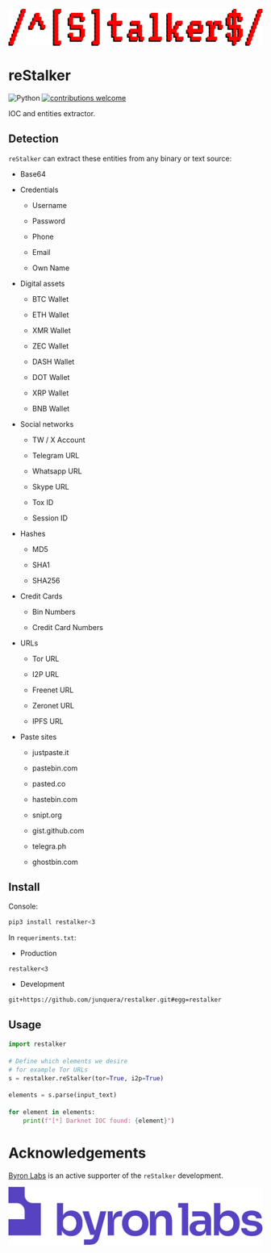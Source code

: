 ![doc/img/icon.png](doc/img/icon.png)

# reStalker

![Python](https://img.shields.io/badge/python-3670A0?style=for-the-badge&logo=python&logoColor=ffdd54)
[![contributions welcome](https://img.shields.io/badge/contributions-welcome-brightgreen.svg?style=flat)](https://github.com/dwyl/esta/issues)

IOC and entities extractor.

## Detection

`reStalker` can extract these entities from any binary or text source:

- Base64

- Credentials

    - Username

    - Password

    - Phone

    - Email

    - Own Name

- Digital assets

    - BTC Wallet

    - ETH Wallet

    - XMR Wallet

    - ZEC Wallet

    - DASH Wallet

    - DOT Wallet

    - XRP Wallet

    - BNB Wallet

- Social networks

    - TW / X Account

    - Telegram URL

    - Whatsapp URL

    - Skype URL

    - Tox ID

    - Session ID

- Hashes

    - MD5

    - SHA1

    - SHA256

- Credit Cards

    - Bin Numbers

    - Credit Card Numbers

- URLs

    - Tor URL

    - I2P URL

    - Freenet URL

    - Zeronet URL

    - IPFS URL

- Paste sites

    - justpaste.it

    - pastebin.com

    - pasted.co

    - hastebin.com

    - snipt.org

    - gist.github.com

    - telegra.ph

    - ghostbin.com

## Install

Console:

```sh
pip3 install restalker<3
```

In `requeriments.txt`:

* Production

```
restalker<3
```

* Development

```
git+https://github.com/junquera/restalker.git#egg=restalker
```

## Usage

```python
import restalker

# Define which elements we desire
# for example Tor URLs
s = restalker.reStalker(tor=True, i2p=True)

elements = s.parse(input_text)

for element in elements:
    print(f"[*] Darknet IOC found: {element}")
```

# Acknowledgements

[Byron Labs](https://byronlabs.io/) is an active supporter of the `reStalker` development.

![Byron Labs Logo](doc/img/logo_byronlabs.png)

